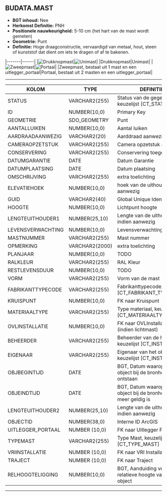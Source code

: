 ﻿## BUDATA.MAST


* __BGT inhoud:__ Nee
* __Herkomst Definitie:__ PNH
* __Positionele nauwkeurigheid:__ 5-10 cm (het hart van de mast wordt gemeten)
* __Geometrie:__ Punt
* __Definitie:__ Hoge draagconstructie, vervaardigd van metaal, hout, steen of kunststof dat dient om iets te dragen of af te bakenen.




|-------|------|
|![Drukknopmast](objectbladen\4_Ovl_Vri\mast_1.png)|![Unimast](objectbladen\4_Ovl_Vri\mast_2.png)|
|Drukknopmast|Unimast|
|![Zweepmast](objectbladen\4_Ovl_Vri\mast_3.png)|![Portaal](objectbladen\4_Ovl_Vri\mast_4.png)|
|Zweepmast, bestaat uit 1 mast en een uitlegger_portaal|Portaal, bestaat uit 2 masten en een uitlegger_portaal|

***

|KOLOM                           	|TYPE          	|DEFINITIE|
|------                          	|----          	|-----    |
|STATUS                          	|VARCHAR2(255) 	|Status van de gegevens, keuzelijst [CT_STATUS]|
|ID                              	|NUMBER(10,0)  	|Primary Key|
|GEOMETRIE                       	|SDO_GEOMETRY  	|Punt|
|AANTALLUIKEN                    	|NUMBER(10,0)  	|Aantal luiken|
|AARDRAADAANWEZIG                	|VARCHAR2(20)  	|Aarddraad aanwezig|
|CAMERAOPZETSTUK                 	|VARCHAR2(255) 	|Camera opzetstuk aanwezig|
|CONSERVERING                    	|VARCHAR2(255) 	|Conservering toegepast|
|DATUMGARANTIE                   	|DATE          	|Datum Garantie|
|DATUMPLAATSING                  	|DATE          	|Datum plaatsing|
|OMSCHRIJVING                    	|VARCHAR2(255) 	|extra toelichting|
|ELEVATIEHOEK                    	|NUMBER(10,0)  	|hoek van de uithouder indien aanwezig|
|GUID                            	|VARCHAR2(40)  	|Global Unique Identifier|
|HOOGTE                          	|NUMBER(10,0)  	|Lichtpunt hoogte|
|LENGTEUITHOUDER1                	|NUMBER(25,10) 	|Lengte van de uithouder indien aanwezig|
|LEVENSVERWACHTING               	|NUMBER(10,0)  	|Levensverwachting|
|MASTNUMMER                      	|VARCHAR2(255) 	|Mast nummer|
|OPMERKING                       	|VARCHAR2(2000)	|extra toelichting|
|PLANJAAR                        	|NUMBER(10,0)  	|TODO|
|RALKLEUR                        	|VARCHAR2(255) 	|RAL Kleur|
|RESTLEVENSDUUR                  	|NUMBER(10,0)  	|TODO|
|VORM                            	|VARCHAR2(255) 	|Vorm van de mast|
|FABRIKANTTYPECODE               	|VARCHAR2(255) 	|Fabrikanttypecode, keuzelijst [CT_FABRIKANT_TYPECODE]|
|KRUISPUNT                       	|NUMBER(10,0)  	|FK naar Kruispunt|
|MATERIAALTYPE                   	|VARCHAR2(255)  |Type materiaal, keuzelijst [CT_MATERIAALTYPE]|
|OVLINSTALLATIE                  	|NUMBER(10,0)  	|FK naar OVLInstallatie (indien lichtmast)|
|BEHEERDER                       	|VARCHAR2(255) 	|Beheerder van de halte, keuzelijst [CT_INSTANTIE]|
|EIGENAAR                        	|VARCHAR2(255) 	|Eigenaar van het object, keuzelijst [CT_INSTANTIE]|
|OBJBEGINTIJD                    	|DATE          	|BGT, Datum waarop het object bij de bronhouder is ontstaan|
|OBJEINDTIJD                     	|DATE          	|BGT, Datum waarop het object bij de bronhouder niet meer geldig is|
|LENGTEUITHOUDER2                	|NUMBER(25,10) 	|Lengte van de uithouder indien aanwezig|
|OBJECTID                        	|NUMBER(38,0)   |Interne ID ArcGIS|
|UITLEGGER_PORTAAL					|NUMBER (10,0)	|FK naar Uitlegger Portaal|
|TYPEMAST							|VARCHAR2(255)	|Type Mast, keuzelijst [CT_TYPE_MAST]|
|VRIINSTALLATIE						|NUMBER (10,0)	|FK naar VRI Installatie|
|TRAJECT							|NUMBER (10,0)	|FK naar Traject|
|RELHOOGTELIGGING                	|NUMBER(10,0)  	|BGT, Aanduiding voor de relatieve hoogte van het object|

***

